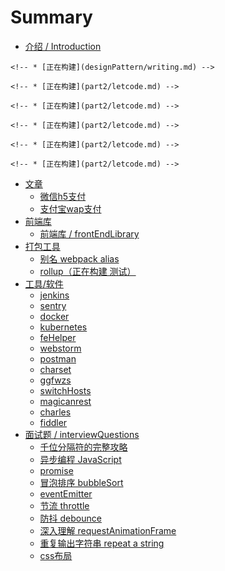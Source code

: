 # Summary

* [介绍 / Introduction](README.md)

<!-- * [设计模式 / designPattern](designPattern/README.md) -->
    <!-- * [正在构建](designPattern/writing.md) -->
<!-- * [力扣 / letcode](part2/README.md) -->
    <!-- * [正在构建](part2/letcode.md) -->
<!-- * [http](part2/README.md) -->
    <!-- * [正在构建](part2/letcode.md) -->
<!-- * [docker](part2/README.md) -->
    <!-- * [正在构建](part2/letcode.md) -->
<!-- * [jenkins](part2/README.md) -->
    <!-- * [正在构建](part2/letcode.md) -->
<!-- * [mysql](part2/README.md) -->
    <!-- * [正在构建](part2/letcode.md) -->

* [文章](blog/README.md)
    * [微信h5支付](blog/wxpay.md)
    * [支付宝wap支付](blog/alipay.md)
* [前端库](part2/README.md)
    * [前端库 / frontEndLibrary](frontEndLibrary/summary.md)
* [打包工具](part2/README.md)
    * [别名 webpack alias](webpack/alias.md)
    * [rollup（正在构建 测试）](part2/letcode.md)
* [工具/软件](tool/README.md)
    * [jenkins](tool/jenkins.md)
    * [sentry](tool/sentry.md)
    * [docker](tool/docker.md)
    * [kubernetes](tool/kubernetes.md)
    * [feHelper](tool/feHelper.md)
    * [webstorm](tool/webstorm.md)
    * [postman](tool/postman.md)
    * [charset](tool/charset.md)
    * [ggfwzs](tool/ggfwzs.md)
    * [switchHosts](tool/switchHosts.md)
    * [magicanrest](tool/magicanrest.md)
    * [charles](tool/charles.md)
    * [fiddler](tool/fiddler.md)
* [面试题 / interviewQuestions](part2/README.md)
    * [千位分隔符的完整攻略](interviewQuestions/miliFormat.md)
    * [异步编程 JavaScript](interviewQuestions/asynchronousProgramming.md)
    * [promise](interviewQuestions/promise.md)
    * [冒泡排序  bubbleSort](interviewQuestions/bubbleSort.md)
    * [eventEmitter](interviewQuestions/eventEmitter.md)
    * [节流 throttle](interviewQuestions/throttle.md)
    * [防抖 debounce](interviewQuestions/debounce.md)
    * [深入理解 requestAnimationFrame](interviewQuestions/requestAnimationFrame.md)
    * [重复输出字符串 repeat a string](interviewQuestions/repeatString.md)
    * [css布局](interviewQuestions/cssLayout.md)
